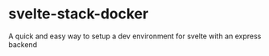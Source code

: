 # svelte-stack-docker
A quick and easy way to setup a dev environment for svelte with an express backend
